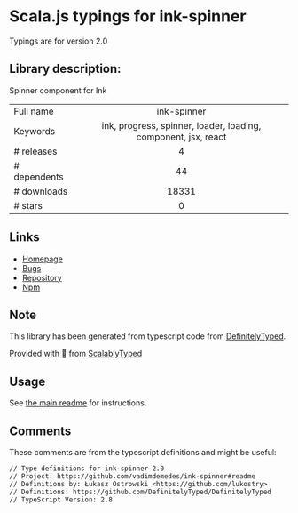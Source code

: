 
# Scala.js typings for ink-spinner

Typings are for version 2.0

## Library description:
Spinner component for Ink

|                    |                 |
| ------------------ | :-------------: |
| Full name          | ink-spinner |
| Keywords           | ink, progress, spinner, loader, loading, component, jsx, react |
| # releases         | 4 |
| # dependents       | 44 |
| # downloads        | 18331 |
| # stars            | 0 |

## Links
- [Homepage](https://github.com/vadimdemedes/ink-spinner#readme)
- [Bugs](https://github.com/vadimdemedes/ink-spinner/issues)
- [Repository](https://github.com/vadimdemedes/ink-spinner)
- [Npm](https://www.npmjs.com/package/ink-spinner)
    


## Note
This library has been generated from typescript code from [DefinitelyTyped](https://definitelytyped.org).

Provided with :purple_heart: from [ScalablyTyped](https://github.com/oyvindberg/ScalablyTyped)

## Usage
See [the main readme](../../readme.md) for instructions.

## Comments

These comments are from the typescript definitions and might be useful:
```
// Type definitions for ink-spinner 2.0
// Project: https://github.com/vadimdemedes/ink-spinner#readme
// Definitions by: Łukasz Ostrowski <https://github.com/lukostry>
// Definitions: https://github.com/DefinitelyTyped/DefinitelyTyped
// TypeScript Version: 2.8

```


